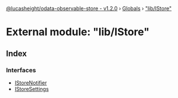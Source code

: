 [@lucasheight/odata-observable-store - v1.2.0](../README.md) › [Globals](../globals.md) › ["lib/IStore"](_lib_istore_.md)

# External module: "lib/IStore"

## Index

### Interfaces

* [IStoreNotifier](../interfaces/_lib_istore_.istorenotifier.md)
* [IStoreSettings](../interfaces/_lib_istore_.istoresettings.md)
